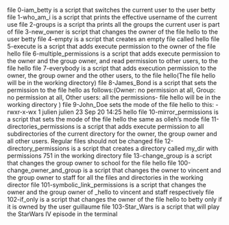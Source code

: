 file 0-iam_betty is a script that switches the current user to the user betty
file 1-who_am_i is a script that prints the effective username of the current use
file 2-groups is a script tha prints all the groups the current user is part of
file 3-new_owner is script that changes the owner of the file hello to the user betty
file 4-empty is a script that creates an empty file called hello
file 5-execute is a script that adds execute permission to the owner of the file hello
file 6-multiple_permissions is a script that adds execute permission to the owner and the group owner, and read permission to other users, to the file hello
file 7-everybody is a script that adds execution permission to the owner, the group owner and the other users, to the file hello(The file hello will be in the working directory)
file 8-James_Bond is a script that sets the permission to the file hello as follows:(Owner: no permission at all, Group: no permission at all, Other users: all the permissions- file hello will be in the working directory )
file 9-John_Doe sets the mode of the file hello to this: -rwxr-x-wx 1 julien julien 23 Sep 20 14:25 hello
file 10-mirror_permissions is a script that sets the mode of the file hello the same as olleh’s mode
file 11-directories_permissions is a script that adds execute permission to all subdirectories of the current directory for the owner, the group owner and all other users. Regular files should not be changed
file 12-directory_permissions is a script that creates a directory called my_dir with permissions 751 in the working directory
file 13-change_group is a script that changes the group owner to school for the file hello
file 100-change_owner_and_group is a script that changes the owner to vincent and the group owner to staff for all the files and directories in the working director
file 101-symbolic_link_permissions is a script that changes the owner and the group owner of _hello to vincent and staff respectively
file 102-if_only is a script that changes the owner of the file hello to betty only if it is owned by the user guillaume
file 103-Star_Wars is a script that will play the StarWars IV episode in the terminal 
